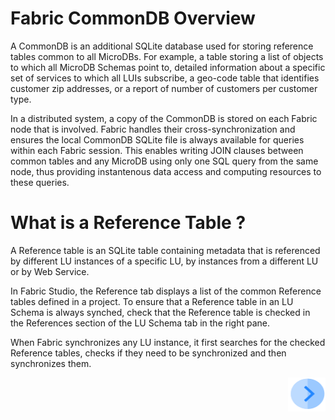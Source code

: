 # **Fabric CommonDB Overview** 

A CommonDB is an additional SQLite database used for storing reference tables common to all MicroDBs. 
For example, a table storing a list of objects to which all MicroDB Schemas point to, detailed information about a specific set of services to which all LUIs subscribe, a geo-code table that identifies customer zip addresses, or a report of number of customers per customer type. 

In a distributed system, a copy of the CommonDB is stored on each Fabric node that is involved. Fabric handles their cross-synchronization and ensures the local CommonDB SQLite file is always available for queries within each Fabric session. 
This enables writing JOIN clauses between common tables and any MicroDB using only one SQL query from the same node, thus providing instantenous data access and computing resources to these queries. 


 # **What is a Reference Table ?** 

A Reference table is an SQLite table containing metadata that is referenced by different LU instances of a specific LU, by instances from a different LU or by Web Service.

In Fabric Studio, the Reference tab displays a list of the common Reference tables defined in a project.
To ensure that a Reference table in an LU Schema is always synched, check that the Reference table is checked in the References section of the LU Schema tab in the right pane.

When Fabric synchronizes any LU instance, it first searches for the checked Reference tables, checks if they need to be synchronized and then synchronizes them. 

[<img align="right" width="60" height="54" src="/articles/images/Next.png">](/articles/22_reference%28commonDB%29_tables/02_add_a_reference_table.md) 

